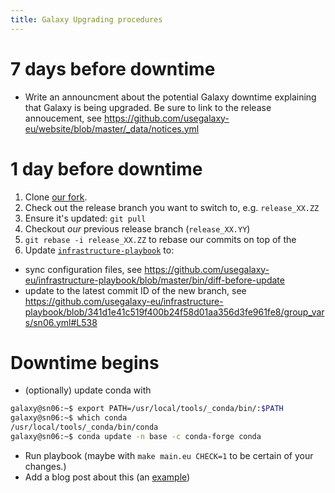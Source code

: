 ```yaml
---
title: Galaxy Upgrading procedures
---
```



# 7 days before downtime

- Write an announcment about the potential Galaxy downtime explaining that Galaxy is being upgraded. Be sure to link to the release annoucement,  see https://github.com/usegalaxy-eu/website/blob/master/_data/notices.yml

# 1 day before downtime

1. Clone [our fork](https://github.com/usegalaxy-eu/galaxy/).
2. Check out the release branch you want to switch to, e.g. `release_XX.ZZ`
3. Ensure it's updated: `git pull`
4. Checkout *our* previous release branch (`release_XX.YY`)
5. `git rebase -i release_XX.ZZ` to rebase our commits on top of the
6. Update [`infrastructure-playbook`](https://github.com/usegalaxy-eu/infrastructure-playbook/) to:
 * sync configuration files, see https://github.com/usegalaxy-eu/infrastructure-playbook/blob/master/bin/diff-before-update
 * update to the latest commit ID of the new branch, see https://github.com/usegalaxy-eu/infrastructure-playbook/blob/341d1e41c519f400b24f58d01aa356d3fe961fe8/group_vars/sn06.yml#L538


# Downtime begins

- (optionally) update conda with

```bash
galaxy@sn06:~$ export PATH=/usr/local/tools/_conda/bin/:$PATH
galaxy@sn06:~$ which conda
/usr/local/tools/_conda/bin/conda
galaxy@sn06:~$ conda update -n base -c conda-forge conda
```

- Run playbook (maybe with `make main.eu CHECK=1` to be certain of your changes.)
- Add a blog post about this (an [example](https://github.com/usegalaxy-eu/galaxy-freiburg/pull/82))


